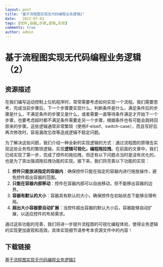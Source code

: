 ```yaml
---
layout: post
title: "基于流程图实现无代码编程业务逻辑2"
date:   2022-07-03
tags: [控件,容器,步骤,逻辑,实现]
comments: true
author: admin
---
```

# 基于流程图实现无代码编程业务逻辑（2）

## 资源描述

在我们编写运动控制上位机程序时，常常需要考虑如何实现一个流程。我们需要思考，完成当前步骤后，下一个步骤要实现什么，判断条件是什么，满足条件后的步骤是什么，不满足条件的步骤又是什么，或者需要一直等待条件满足才开始下一个步骤，也要考虑超时都不满足条件需要走另一个步骤，根据条件也有可能会跳转回原来的步骤。这些逻辑通常非常繁琐（使用if-elseif、switch-case），而且写好后再次修改时，容易漏改忘改等造成逻辑不稳定问题。

为了解决这些问题，我们介绍一种全新的实现逻辑的方式：通过流程图的原理去实现这些业务性的繁琐逻辑，实现**逻辑可视化，编程拖拉拽**。在前面的文章中，我们已经实现了第一步，完成了控件的拖拉拽，但还有以下问题点当时是没有优化的，也是为了突出强调拖拉拽功能的实现。接下来，我们将完善以下功能的实现：

1. **控件只能放进指定的容器内**：确保控件只能在指定的容器内进行拖放操作，避免控件超出容器的范围。
2. **只能在容器内部移动**：控件在容器内部可以自由移动，但不能移出容器的边界。
3. **容器有默认的大小**：容器具有默认的大小，确保控件在初始状态下能够合理布局。
4. **超出大小容器要自动扩展**：当控件超出容器的默认大小后，容器能够自动扩展，以适应控件的布局需求。

通过这些功能的完善，我们将进一步提升流程图的可视化编程体验，使得业务逻辑的实现更加直观和高效。具体实现细节请参考本资源文件中的内容！

## 下载链接

[基于流程图实现无代码编程业务逻辑2](https://pan.quark.cn/s/327cbfd2594f)